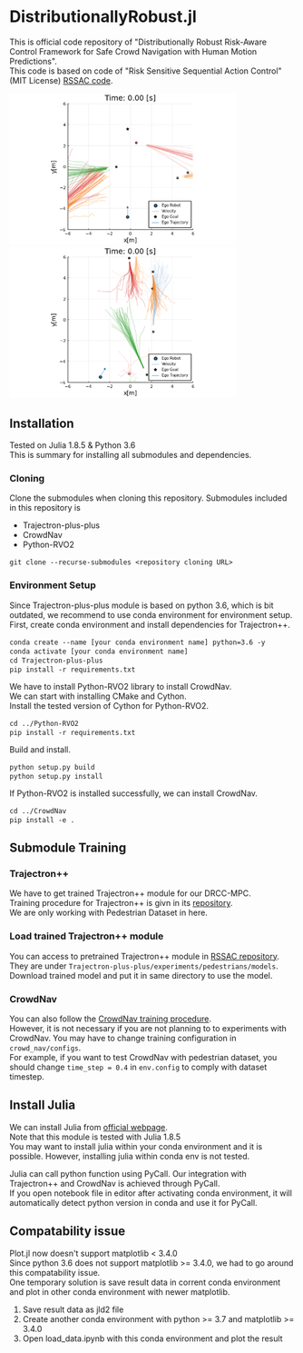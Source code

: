 # DistributionallyRobust.jl

This is official code repository of "Distributionally Robust Risk-Aware Control Framework for Safe Crowd Navigation with Human Motion Predictions".  
This code is based on code of "Risk Sensitive Sequential Action Control" (MIT License) [RSSAC code](https://github.com/StanfordMSL/RiskSensitiveSAC.jl).

<img src="./notebook/DRCC-MPC_eth.gif" alt="DRCC-MPC example in eth dataset" style="width: 400px;"/>
<img src="./notebook/DRCC-MPC_hotel.gif" alt="DRCC-MPC example in hotel dataset" style="width: 400px;"/>

## Installation
Tested on Julia 1.8.5 & Python 3.6   
This is summary for installing all submodules and dependencies.

### Cloning
Clone the submodules when cloning this repository. Submodules included in this repository is   
- Trajectron-plus-plus
- CrowdNav
- Python-RVO2

```
git clone --recurse-submodules <repository cloning URL>
```

### Environment Setup
Since Trajectron-plus-plus module is based on python 3.6, which is bit outdated, we recommend to use conda environment for environment setup.   
First, create conda environment and install dependencies for Trajectron++.  
```
conda create --name [your conda environment name] python=3.6 -y
conda activate [your conda environment name]
cd Trajectron-plus-plus
pip install -r requirements.txt
```

We have to install Python-RVO2 library to install CrowdNav.  
We can start with installing CMake and Cython.  
Install the tested version of Cython for Python-RVO2.   
```
cd ../Python-RVO2
pip install -r requirements.txt
```
Build and install.  
```
python setup.py build
python setup.py install
```

If Python-RVO2 is installed successfully, we can install CrowdNav.  
```
cd ../CrowdNav
pip install -e .
```

## Submodule Training

### Trajectron++
We have to get trained Trajectron++ module for our DRCC-MPC.  
Training procedure for Trajectron++ is givn in its [repository](https://github.com/StanfordASL/Trajectron-plus-plus?tab=readme-ov-file#installation).   
We are only working with Pedestrian Dataset in here.  

### Load trained Trajectron++ module
You can access to pretrained Trajectron++ module in [RSSAC repository](https://github.com/StanfordMSL/RiskSensitiveSAC.jl/tree/master).   
They are under `Trajectron-plus-plus/experiments/pedestrians/models`. Download trained model and put it in same directory to use the model.  

### CrowdNav
You can also follow the [CrowdNav training procedure](https://github.com/vita-epfl/CrowdNav/tree/20d678085c06831e658a65b9e20c8bb6f6ecdc10).   
However, it is not necessary if you are not planning to to experiments with CrowdNav. You may have to change training configuration in `crowd_nav/configs`.   
For example, if you want to test CrowdNav with pedestrian dataset, you should change `time_step = 0.4` in `env.config` to comply with dataset timestep.

## Install Julia
We can install Julia from [official webpage](https://julialang.org/downloads/).  
Note that this module is tested with Julia 1.8.5  
You may want to install julia within your conda environment and it is possible. However, installing julia within conda env is not tested.  

Julia can call python function using PyCall. Our integration with Trajectron++ and CrowdNav is achieved through PyCall.  
If you open notebook file in editor after activating conda environment, it will automatically detect python version in conda and use it for PyCall.  

## Compatability issue
Plot.jl now doesn't support matplotlib < 3.4.0    
Since python 3.6 does not support matplotlib >= 3.4.0, we had to go around this compatability issue.   
One temporary solution is save result data in corrent conda environment and plot in other conda environment with newer matplotlib.  

1. Save result data as jld2 file
2. Create another conda environment with python >= 3.7 and matplotlib >= 3.4.0
3. Open load_data.ipynb with this conda environment and plot the result
